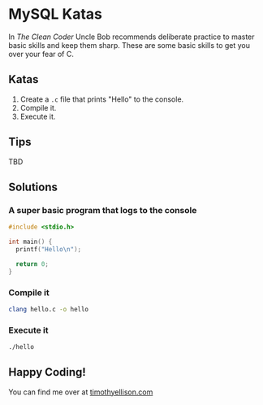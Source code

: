 # MySQL Katas

In *The Clean Coder* Uncle Bob recommends deliberate practice to master basic skills and keep them sharp. These are some basic skills to get you over your fear of C.

## Katas
1. Create a `.c` file that prints "Hello" to the console.
2. Compile it.
3. Execute it.

## Tips

TBD

## Solutions

### A super basic program that logs to the console

```c
#include <stdio.h>

int main() {
  printf("Hello\n");

  return 0;
}
```

### Compile it

```bash
clang hello.c -o hello
```

### Execute it
```bash
./hello
```

## Happy Coding!
You can find me over at [timothyellison.com](https://www.timothyellison.com/)
